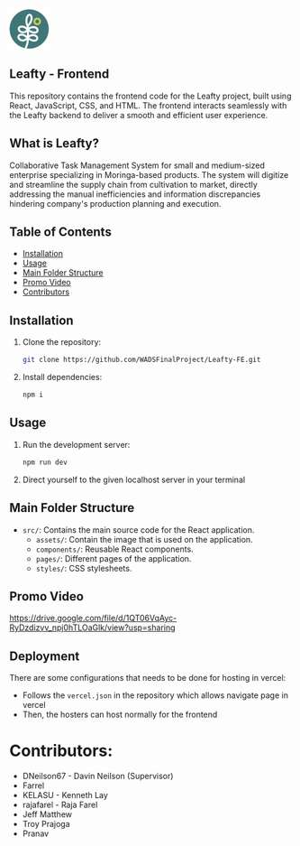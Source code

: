 <img src="LeaftyLogo.png" >

## Leafty - Frontend
This repository contains the frontend code for the Leafty project, built using React, JavaScript, CSS, and HTML. The frontend interacts seamlessly with the Leafty backend to deliver a smooth and efficient user experience.
## What is Leafty?
 Collaborative Task Management System for small and medium-sized enterprise specializing in Moringa-based products. The system will digitize and streamline the supply chain from cultivation to market, directly addressing the manual inefficiencies and information discrepancies hindering company's production planning and execution. 

## Table of Contents
- [Installation](#installation)
- [Usage](#usage)
- [Main Folder Structure](#main-folder-structure)
- [Promo Video](#promo-video)
- [Contributors](#contributors)

## Installation
1. Clone the repository:
   ```sh
   git clone https://github.com/WADSFinalProject/Leafty-FE.git

2. Install dependencies:
    ```sh
    npm i

## Usage
1. Run the development server:
    ```sh
    npm run dev

2. Direct yourself to the given localhost server in your terminal 

## Main Folder Structure
- `src/`: Contains the main source code for the React application.
  - `assets/`: Contain the image that is used on the application.
  - `components/`: Reusable React components.
  - `pages/`: Different pages of the application.
  - `styles/`: CSS stylesheets.

## Promo Video

https://drive.google.com/file/d/1QT06VqAyc-RyDzdizvv_npj0hTLOaGlk/view?usp=sharing

## Deployment
There are some configurations that needs to be done for hosting in vercel:
- Follows the `vercel.json` in the repository which allows navigate page in vercel
- Then, the hosters can host normally for the frontend

# Contributors:
- DNeilson67 - Davin Neilson (Supervisor)
- Farrel
- KELASU - Kenneth Lay
- rajafarel - Raja Farel
- Jeff Matthew
- Troy Prajoga
- Pranav


